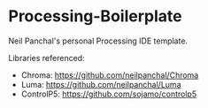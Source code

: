 # Processing-Boilerplate

Neil Panchal's personal Processing IDE template. 

Libraries referenced:

* Chroma: https://github.com/neilpanchal/Chroma
* Luma: https://github.com/neilpanchal/Luma
* ControlP5: https://github.com/sojamo/controlp5

